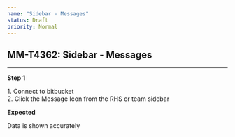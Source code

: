 ```yaml
---
name: "Sidebar - Messages"
status: Draft
priority: Normal
---
```


## MM-T4362: Sidebar - Messages

---

**Step 1**

1\. Connect to bitbucket\
2\. Click the Message Icon from the RHS or team sidebar

**Expected**

Data is shown accurately
